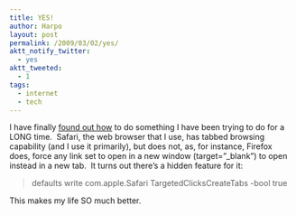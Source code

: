 ```yaml
---
title: YES!
author: Harpo
layout: post
permalink: /2009/03/02/yes/
aktt_notify_twitter:
  - yes
aktt_tweeted:
  - 1
tags:
  - internet
  - tech
---
```

I have finally <a href="http://www.lockergnome.com/axlin/2008/03/29/os-x-force-safari-to-use-a-single-window/" target="_blank">found out how</a> to do something I have been trying to do for a LONG time.  Safari, the web browser that I use, has tabbed browsing capability (and I use it primarily), but does not, as, for instance, Firefox does, force any link set to open in a new window (target=&#8221;_blank&#8221;) to open instead in a new tab.  It turns out there&#8217;s a hidden feature for it:

> defaults write com.apple.Safari TargetedClicksCreateTabs -bool true

This makes my life SO much better.